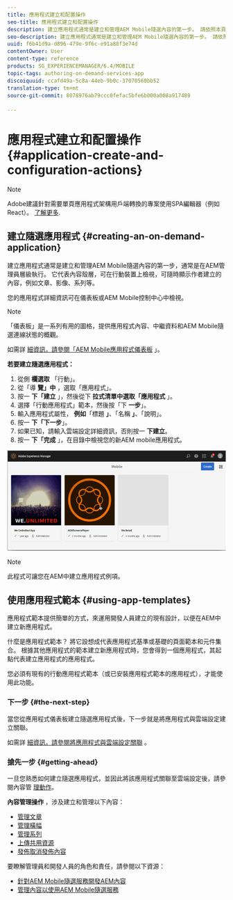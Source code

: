 ```yaml
---
title: 應用程式建立和配置操作
seo-title: 應用程式建立和配置操作
description: 建立應用程式通常是建立和管理AEM Mobile隨選內容的第一步。 請依照本頁進一步瞭解。
seo-description: 建立應用程式通常是建立和管理AEM Mobile隨選內容的第一步。 請依照本頁進一步瞭解。
uuid: f6b41d9a-d896-479e-9f6c-e91a88f3e74d
contentOwner: User
content-type: reference
products: SG_EXPERIENCEMANAGER/6.4/MOBILE
topic-tags: authoring-on-demand-services-app
discoiquuid: ccafd49a-5c8a-44eb-9b0c-37070560bb52
translation-type: tm+mt
source-git-commit: 8078976ab79ccc0fefac5bfe6b000a008a917489

---
```



# 應用程式建立和配置操作{#application-create-and-configuration-actions}

>[!NOTE]
>
>Adobe建議針對需要單頁應用程式架構用戶端轉換的專案使用SPA編輯器（例如React）。 [了解更多](/help/sites-developing/spa-overview.md).

## 建立隨選應用程式 {#creating-an-on-demand-application}

建立應用程式通常是建立和管理AEM Mobile隨選內容的第一步，通常是在AEM管理員層級執行。 它代表內容殼層，可在行動裝置上檢視，可隨時顯示作者建立的內容，例如文章、影像、系列等。

您的應用程式詳細資訊可在儀表板或AEM Mobile控制中心中檢視。

>[!NOTE]
>
>「儀表板」是一系列有用的圖格，提供應用程式內容、中繼資料和AEM Mobile隨選連線狀態的概觀。
>
>如需詳 [細資訊，請參閱「AEM Mobile應用程式儀表板](/help/mobile/mobile-apps-ondemand-application-dashboard.md) 」。

**若要建立隨選應用程式：**

1. 從側 **欄選取** 「行動」。
1. 從「導 **覽」中** ，選取「應用程式」。
1. 按一 **下「建立** 」，然後從下 **拉式清單中選取「應用程式** 」。
1. 選擇「行動應用程式」範本，然後按「下 **一步**」。
1. 輸入應用程式屬性， **例如**「標題 **」**、「名稱 **」**、「說明」。
1. 按一 **下「下一步**」。
1. 如果已知，請輸入雲端設定詳細資訊，否則按一 **下建立**。
1. 按一 **下「完成** 」，在目錄中檢視您的新AEM mobile應用程式。

![chlimage_1](assets/chlimage_1.gif)

>[!NOTE]
>
>此程式可讓您在AEM中建立應用程式例項。

## 使用應用程式範本 {#using-app-templates}

應用程式範本提供簡單的方式，來運用開發人員建立的現有設計，以便在AEM中建立新應用程式。

什麼是應用程式範本？ 將它設想成代表應用程式基準或基礎的頁面範本和元件集合。
根據其他應用程式的範本建立新應用程式時，您會得到一個應用程式，其起點代表建立應用程式的應用程式。

您必須有現有的行動應用程式範本（或已安裝應用程式範本的應用程式），才能使用此功能。

### 下一步 {#the-next-step}

當您從應用程式儀表板建立隨選應用程式後，下一步就是將應用程式與雲端設定建立關聯。

如需詳 [細資訊，請參閱將應用程式與雲端設定關聯](/help/mobile/mobile-on-demand-associating-an-on-demand-app-to-cloud-configuration.md) 。

### 搶先一步 {#getting-ahead}

一旦您熟悉如何建立隨選應用程式，並因此將該應用程式關聯至雲端設定後，請參閱內容管 [理動作](/help/mobile/mobile-apps-ondemand-manage-content-ondemand.md)。

**內容管理操作** ，涉及建立和管理以下內容：

* [管理文章](/help/mobile/mobile-on-demand-managing-articles.md)
* [管理橫幅](/help/mobile/mobile-on-demand-managing-banners.md)
* [管理系列](/help/mobile/mobile-on-demand-managing-collections.md)
* [上傳共用資源](/help/mobile/mobile-on-demand-shared-resources.md)
* [發佈取消發佈內容](/help/mobile/mobile-on-demand-publishing-unpublishing.md)

要瞭解管理員和開發人員的角色和責任，請參閱以下資源：

* [針對AEM Mobile隨選服務開發AEM內容](/help/mobile/aem-mobile-on-demand.md)
* [管理內容以使用AEM Mobile隨選服務](/help/mobile/aem-mobile.md)

